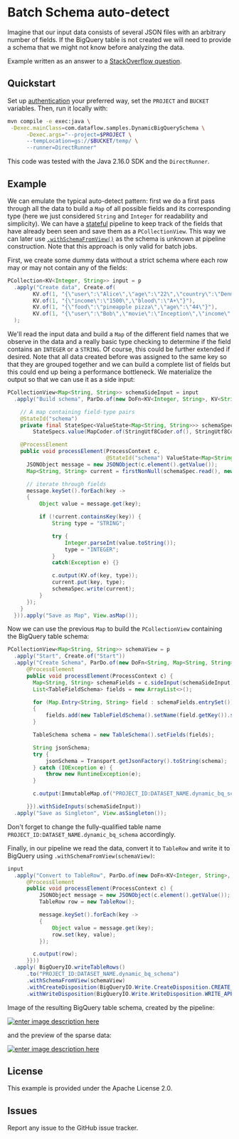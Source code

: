 # Batch Schema auto-detect

Imagine that our input data consists of several JSON files with an arbitrary number of fields. If the BigQuery table is not created we will need to provide a schema that we might not know before analyzing the data.

Example written as an answer to a [StackOverflow question](https://stackoverflow.com/a/58809875/6121516).

## Quickstart

Set up [authentication](https://cloud.google.com/docs/authentication/) your preferred way, set the `PROJECT` and `BUCKET` variables. Then, run it locally with:

```bash
mvn compile -e exec:java \
 -Dexec.mainClass=com.dataflow.samples.DynamicBigQuerySchema \
      -Dexec.args="--project=$PROJECT \
      --tempLocation=gs://$BUCKET/temp/ \
      --runner=DirectRunner"
```

This code was tested with the Java 2.16.0 SDK and the `DirectRunner`.

## Example

We can emulate the typical auto-detect pattern: first we do a first pass through all the data to build a `Map` of all possible fields and its corresponding type (here we just considered `String` and `Integer` for readability and simplicity). We can have a [stateful][1] pipeline to keep track of the fields that have already been seen and save them as a `PCollectionView`. This way we can later use [`.withSchemaFromView()`][2] as the schema is unknown at pipeline construction. Note that this approach is only valid for batch jobs.

First, we create some dummy data without a strict schema where each row may or may not contain any of the fields:

```java
PCollection<KV<Integer, String>> input = p
  .apply("Create data", Create.of(
        KV.of(1, "{\"user\":\"Alice\",\"age\":\"22\",\"country\":\"Denmark\"}"),
        KV.of(1, "{\"income\":\"1500\",\"blood\":\"A+\"}"),
        KV.of(1, "{\"food\":\"pineapple pizza\",\"age\":\"44\"}"),
        KV.of(1, "{\"user\":\"Bob\",\"movie\":\"Inception\",\"income\":\"1350\"}"))
  );
```

We'll read the input data and build a `Map` of the different field names that we observe in the data and a really basic type checking to determine if the field contains an `INTEGER` or a `STRING`. Of course, this could be further extended if desired. Note that all data created before was assigned to the same key so that they are grouped together and we can build a complete list of fields but this could end up being a performance bottleneck. We materialize the output so that we can use it as a side input:

```java
PCollectionView<Map<String, String>> schemaSideInput = input  
  .apply("Build schema", ParDo.of(new DoFn<KV<Integer, String>, KV<String, String>>() {

    // A map containing field-type pairs
    @StateId("schema")
    private final StateSpec<ValueState<Map<String, String>>> schemaSpec =
        StateSpecs.value(MapCoder.of(StringUtf8Coder.of(), StringUtf8Coder.of()));

    @ProcessElement
    public void processElement(ProcessContext c,
                               @StateId("schema") ValueState<Map<String, String>> schemaSpec) {
      JSONObject message = new JSONObject(c.element().getValue());
      Map<String, String> current = firstNonNull(schemaSpec.read(), new HashMap<String, String>());

      // iterate through fields
      message.keySet().forEach(key ->
      {
          Object value = message.get(key);

          if (!current.containsKey(key)) {
              String type = "STRING";

              try {
                  Integer.parseInt(value.toString());
                  type = "INTEGER";
              }
              catch(Exception e) {}

              c.output(KV.of(key, type));
              current.put(key, type); 
              schemaSpec.write(current);
          }
      });
    }
  })).apply("Save as Map", View.asMap());
```

Now we can use the previous `Map` to build the `PCollectionView` containing the BigQuery table schema:

```java
PCollectionView<Map<String, String>> schemaView = p
  .apply("Start", Create.of("Start"))
  .apply("Create Schema", ParDo.of(new DoFn<String, Map<String, String>>() {
      @ProcessElement
      public void processElement(ProcessContext c) {
        Map<String, String> schemaFields = c.sideInput(schemaSideInput);  
        List<TableFieldSchema> fields = new ArrayList<>();  

        for (Map.Entry<String, String> field : schemaFields.entrySet()) 
        { 
            fields.add(new TableFieldSchema().setName(field.getKey()).setType(field.getValue()));
        }

        TableSchema schema = new TableSchema().setFields(fields);

        String jsonSchema;
        try {
            jsonSchema = Transport.getJsonFactory().toString(schema);
        } catch (IOException e) {
            throw new RuntimeException(e);
        }

        c.output(ImmutableMap.of("PROJECT_ID:DATASET_NAME.dynamic_bq_schema", jsonSchema));

      }}).withSideInputs(schemaSideInput))
  .apply("Save as Singleton", View.asSingleton());
```

Don't forget to change the fully-qualified table name `PROJECT_ID:DATASET_NAME.dynamic_bq_schema` accordingly.

Finally, in our pipeline we read the data, convert it to `TableRow` and write it to BigQuery using `.withSchemaFromView(schemaView)`:

```java
input
  .apply("Convert to TableRow", ParDo.of(new DoFn<KV<Integer, String>, TableRow>() {
      @ProcessElement
      public void processElement(ProcessContext c) {
          JSONObject message = new JSONObject(c.element().getValue());
          TableRow row = new TableRow();

          message.keySet().forEach(key ->
          {
              Object value = message.get(key);
              row.set(key, value);
          });

        c.output(row);
      }}))
  .apply( BigQueryIO.writeTableRows()
      .to("PROJECT_ID:DATASET_NAME.dynamic_bq_schema")
      .withSchemaFromView(schemaView)
      .withCreateDisposition(BigQueryIO.Write.CreateDisposition.CREATE_IF_NEEDED)
      .withWriteDisposition(BigQueryIO.Write.WriteDisposition.WRITE_APPEND));
```

Image of the resulting BigQuery table schema, created by the pipeline:

[![enter image description here][3]][3]

and the preview of the sparse data:

[![enter image description here][4]][4]


  [1]: https://beam.apache.org/blog/2017/02/13/stateful-processing.html
  [2]: https://beam.apache.org/releases/javadoc/2.16.0/org/apache/beam/sdk/io/gcp/bigquery/BigQueryIO.Write.html#withSchemaFromView-org.apache.beam.sdk.values.PCollectionView-
  [3]: https://i.stack.imgur.com/IPbCa.png
  [4]: https://i.stack.imgur.com/MdkK8.png

## License

This example is provided under the Apache License 2.0.

## Issues

Report any issue to the GitHub issue tracker.
